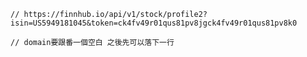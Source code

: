     // https://finnhub.io/api/v1/stock/profile2?isin=US5949181045&token=ck4fv49r01qus81pv8jgck4fv49r01qus81pv8k0

    // domain要跟番一個空白 之後先可以落下一行